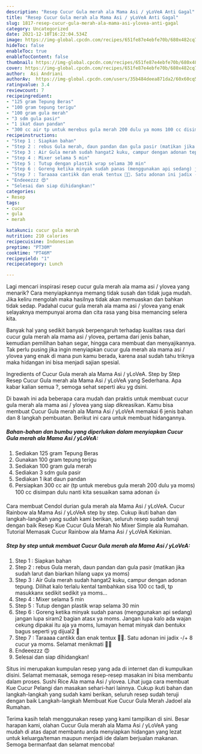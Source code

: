 ```yaml
---
description: "Resep Cucur Gula merah ala Mama Asi / yLoVeA Anti Gagal"
title: "Resep Cucur Gula merah ala Mama Asi / yLoVeA Anti Gagal"
slug: 1817-resep-cucur-gula-merah-ala-mama-asi-ylovea-anti-gagal
category: Uncategorized
date: 2021-12-10T16:22:04.534Z
image: https://img-global.cpcdn.com/recipes/651fe87e4ebfe70b/680x482cq70/cucur-gula-merah-ala-mama-asi-ylovea-foto-resep-utama.jpg
hideToc: false
enableToc: true
enableTocContent: false
thumbnail: https://img-global.cpcdn.com/recipes/651fe87e4ebfe70b/680x482cq70/cucur-gula-merah-ala-mama-asi-ylovea-foto-resep-utama.jpg
cover: https://img-global.cpcdn.com/recipes/651fe87e4ebfe70b/680x482cq70/cucur-gula-merah-ala-mama-asi-ylovea-foto-resep-utama.jpg
author:  Asi Andriani
authorAv:  https://img-global.cpcdn.com/users/35b484deea871da2/60x60cq50/avatar.jpg
ratingvalue: 3.4
reviewcount: 7
recipeingredient:
- "125 gram Tepung Beras"
- "100 gram tepung terigu"
- "100 gram gula merah"
- "3 sdm gula pasir"
- "1 ikat daun pandan"
- "300 cc air tp untuk merebus gula merah 200 dulu ya moms 100 cc disimpan dulu nanti kita sesuaikan sama adonan "
recipeinstructions:
- "Step 1 : Siapkan bahan"
- "Step 2 : rebus Gula merah, daun pandan dan gula pasir (matikan jika sudah larut dan biarkan hilang uapx ya moms)"
- "Step 3 : Air Gula merah sudah hangat2 kuku, campur dengan adonan tepung. Dilihat kalo terlalu kental tambahkan sisa 100 cc tadi, tp masukkanx sedikit sedikit ya moms..."
- "Step 4 : Mixer selama 5 min"
- "Step 5 : Tutup dengan plastik wrap selama 30 min"
- "Step 6 : Goreng ketika minyak sudah panas (menggunakan api sedang) jangan lupa siram2 bagian atasx ya moms. Jangan lupa kalo ada wajan cekung dipakai itu aja ya moms, lumayan hemat minyak dan bentukx bagus seperti yg dijual2 🥰"
- "Step 7 : Taraaaa cantikk dan enak tentux 🥰💕. Satu adonan ini jadix -/+ 8 cucur ya moms. Selamat menikmati 🥰😘"
- "Endeeezzz 😍"
- "Selesai dan siap dihidangkan!"
categories:
- Resep
tags:
- cucur
- gula
- merah

katakunci: cucur gula merah 
nutrition: 210 calories
recipecuisine: Indonesian
preptime: "PT30M"
cooktime: "PT46M"
recipeyield: "1"
recipecategory: Lunch

---
```



Lagi mencari inspirasi resep cucur gula merah ala mama asi / ylovea yang menarik? Cara menyiapkannya memang tidak susah dan tidak juga mudah. Jika keliru mengolah maka hasilnya tidak akan memuaskan dan bahkan tidak sedap. Padahal cucur gula merah ala mama asi / ylovea yang enak selayaknya mempunyai aroma dan cita rasa yang bisa memancing selera kita.


Banyak hal yang sedikit banyak berpengaruh terhadap kualitas rasa dari cucur gula merah ala mama asi / ylovea, pertama dari jenis bahan, kemudian pemilihan bahan segar, hingga cara membuat dan menyajikannya. Tak perlu pusing jika ingin menyiapkan cucur gula merah ala mama asi / ylovea yang enak di mana pun kamu berada, karena asal sudah tahu triknya maka hidangan ini bisa menjadi sajian spesial.

Ingredients of Cucur Gula merah ala Mama Asi / yLoVeA. Step by Step Resep Cucur Gula merah ala Mama Asi / yLoVeA yang Sederhana. Apa kabar kalian semua ?, semoga sehat seperti aku yg dsini.


Di bawah ini ada beberapa cara mudah dan praktis untuk membuat cucur gula merah ala mama asi / ylovea yang siap dikreasikan. Kamu bisa membuat Cucur Gula merah ala Mama Asi / yLoVeA memakai 6 jenis bahan dan 8 langkah pembuatan. Berikut ini cara untuk membuat hidangannya.

<!--inarticleads1-->

##### Bahan-bahan dan bumbu yang diperlukan dalam menyiapkan Cucur Gula merah ala Mama Asi / yLoVeA:

1. Sediakan 125 gram Tepung Beras
1. Gunakan 100 gram tepung terigu
1. Sediakan 100 gram gula merah
1. Sediakan 3 sdm gula pasir
1. Sediakan 1 ikat daun pandan
1. Persiapkan 300 cc air (tp untuk merebus gula merah 200 dulu ya moms) 100 cc disimpan dulu nanti kita sesuaikan sama adonan 👍


Cara membuat Cendol durian gula merah ala Mama Asi / yLoVeA. Cucur Rainbow ala Mama Asi / yLoVeA step by step. Cukup ikuti bahan dan langkah-langkah yang sudah kami berikan, seluruh resep sudah teruji dengan baik Resep Kue Cucur Gula Merah No Mixer Simple ala Rumahan. Tutorial Memasak Cucur Rainbow ala Mama Asi / yLoVeA Kekinian. 

<!--inarticleads2-->

##### Step by step untuk membuat Cucur Gula merah ala Mama Asi / yLoVeA:

1. Step 1 : Siapkan bahan
1. Step 2 : rebus Gula merah, daun pandan dan gula pasir (matikan jika sudah larut dan biarkan hilang uapx ya moms)
1. Step 3 : Air Gula merah sudah hangat2 kuku, campur dengan adonan tepung. Dilihat kalo terlalu kental tambahkan sisa 100 cc tadi, tp masukkanx sedikit sedikit ya moms...
1. Step 4 : Mixer selama 5 min
1. Step 5 : Tutup dengan plastik wrap selama 30 min
1. Step 6 : Goreng ketika minyak sudah panas (menggunakan api sedang) jangan lupa siram2 bagian atasx ya moms. Jangan lupa kalo ada wajan cekung dipakai itu aja ya moms, lumayan hemat minyak dan bentukx bagus seperti yg dijual2 🥰
1. Step 7 : Taraaaa cantikk dan enak tentux 🥰💕. Satu adonan ini jadix -/+ 8 cucur ya moms. Selamat menikmati 🥰😘
1. Endeeezzz 😍
1. Selesai dan siap dihidangkan!

Situs ini merupakan kumpulan resep yang ada di internet dan di kumpulkan disini. Selamat memasak, semoga resep-resep masakan ini bisa membantu dalam proses. Sushi Rice Ala mama Asi / ylovea. Lihat juga cara membuat Kue Cucur Pelangi dan masakan sehari-hari lainnya. Cukup ikuti bahan dan langkah-langkah yang sudah kami berikan, seluruh resep sudah teruji dengan baik Langkah-langkah Membuat Kue Cucur Gula Merah Jadoel ala Rumahan. 

Terima kasih telah menggunakan resep yang kami tampilkan di sini. Besar harapan kami, olahan Cucur Gula merah ala Mama Asi / yLoVeA yang mudah di atas dapat membantu anda menyiapkan hidangan yang lezat untuk keluarga/teman maupun menjadi ide dalam berjualan makanan. Semoga bermanfaat dan selamat mencoba!
